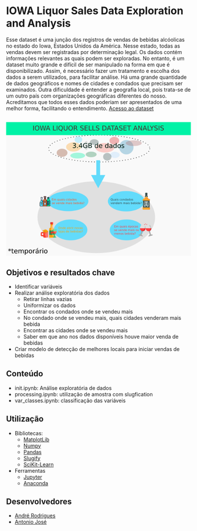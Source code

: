 # IOWA Liquor Sales Data Exploration and Analysis

Esse dataset é uma junção dos registros de vendas de bebidas alcóolicas no estado do Iowa, Estados Unidos da América. Nesse estado, todas as vendas devem ser registradas por determinação legal. Os dados contém informações relevantes as quais podem ser exploradas. No entanto, é um dataset muito grande e difícil de ser manipulado na forma em que é disponibilizado. Assim, é necessário fazer um tratamento e escolha dos dados a serem utilizados, para facilitar análise. Há uma grande quantidade de dados geográficos e nomes de cidades e condados que precisam ser examinados. Outra dificuldade é entender a geografia local, pois trata-se de um outro país com organizações geográficas diferentes do nosso. Acreditamos que todos esses dados poderiam ser apresentados de uma melhor forma, facilitando o entendimento. 
 [Acesso ao dataset](https://www.kaggle.com/residentmario/iowa-liquor-sales/version/2)
 ## 
 ![png](/src/img/g1239.png)
 ## 

## Objetivos e resultados chave
- Identificar variáveis
- Realizar análise exploratória dos dados
  - Retirar linhas vazias
  - Uniformizar os dados
  - Encontrar os condados onde se vendeu mais
  - No condado onde se vendeu mais, quais cidades venderam mais bebida
  - Encontrar as cidades onde se vendeu mais
  - Saber em que ano nos dados disponíveis houve maior venda de bebidas
- Criar modelo de detecção de melhores locais para iniciar vendas de bebidas

## Conteúdo
- init.ipynb: Análise exploratória de dados
- processing.ipynb: utilização de amostra com slugfication
- var_classes.ipynb: classificação das variáveis
## Utilização
- Bibliotecas:
  - [MatplotLib](https://matplotlib.org/)
  - [Numpy](https://numpy.org/)
  - [Pandas](https://pandas.pydata.org/)
  - [Slugify](https://pypi.org/project/python-slugify/)
  - [SciKit-Learn](https://scikit-learn.org/stable/)
- Ferramentas
  - [Jupyter](https://jupyter.org/)
  - [Anaconda](https://www.anaconda.com/)
## Desenvolvedores

 - [André Rodrigues](http://github.com/andrerodrig)
 - [Antonio José](http://github.com/ajsalmeida)
